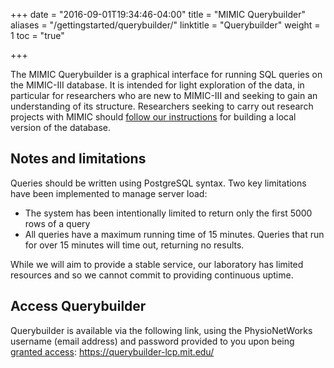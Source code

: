 +++
date = "2016-09-01T19:34:46-04:00"
title = "MIMIC Querybuilder"
aliases = "/gettingstarted/querybuilder/"
linktitle = "Querybuilder"
weight = 1
toc = "true"

+++

The MIMIC Querybuilder is a graphical interface for running SQL queries on the MIMIC-III database. It is intended for light exploration of the data, in particular for researchers who are new to MIMIC-III and seeking to gain an understanding of its structure. Researchers seeking to carry out research projects with MIMIC should [follow our instructions](/iii/gettingstarted/dbsetup/) for building a local version of the database. 

## Notes and limitations

Queries should be written using PostgreSQL syntax. Two key limitations have been implemented to manage server load:

- The system has been intentionally limited to return only the first 5000 rows of a query  
- All queries have a maximum running time of 15 minutes. Queries that run for over 15 minutes will time out, returning no results.  

While we will aim to provide a stable service, our laboratory has limited resources and so we cannot commit to providing continuous uptime.

## Access Querybuilder

Querybuilder is available via the following link, using the PhysioNetWorks username (email address) and password provided to you upon being [granted access](/iii/gettingstarted/cloud/): https://querybuilder-lcp.mit.edu/


